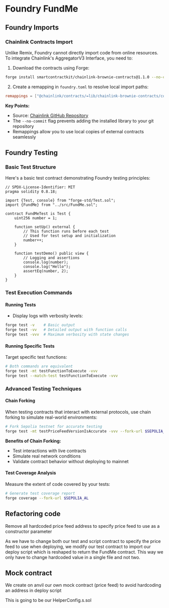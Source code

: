 # Foundry FundMe

## Foundry Imports

### Chainlink Contracts Import
Unlike Remix, Foundry cannot directly import code from online resources. To integrate Chainlink's AggregatorV3 Interface, you need to:

1. Download the contracts using Forge:
```bash
forge install smartcontractkit/chainlink-brownie-contracts@1.1.0 --no-commit
```

2. Create a remapping in `foundry.toml` to resolve local import paths:
```toml
remappings = ["@chainlink/contracts/=lib/chainlink-brownie-contracts/contracts/"]
```

**Key Points:**
- Source: [Chainlink GitHub Repository](https://github.com/smartcontractkit/chainlink-brownie-contracts)
- The `--no-commit` flag prevents adding the installed library to your git repository
- Remappings allow you to use local copies of external contracts seamlessly

## Foundry Testing

### Basic Test Structure
Here's a basic test contract demonstrating Foundry testing principles:

```solidity
// SPDX-License-Identifier: MIT
pragma solidity 0.8.18;

import {Test, console} from "forge-std/Test.sol";
import {FundMe} from "../src/FundMe.sol";

contract FundMeTest is Test {
    uint256 number = 1;

    function setUp() external {
        // This function runs before each test
        // Used for test setup and initialization
        number++;
    }

    function testDemo() public view {
        // Logging and assertions
        console.log(number);
        console.log("Hello");
        assertEq(number, 2);
    }
}
```

### Test Execution Commands

#### Running Tests
- Display logs with verbosity levels:
```bash
forge test -v    # Basic output
forge test -vv   # Detailed output with function calls
forge test -vvv  # Maximum verbosity with state changes
```

#### Running Specific Tests
Target specific test functions:
```bash
# Both commands are equivalent
forge test -mt testFunctionToExecute -vvv
forge test --match-test testFunctionToExecute -vvv
```

### Advanced Testing Techniques

#### Chain Forking
When testing contracts that interact with external protocols, use chain forking to simulate real-world environments:

```bash
# Fork Sepolia testnet for accurate testing
forge test -mt testPriceFeedVersionIsAccurate -vvv --fork-url $SEPOLIA_AL
```

**Benefits of Chain Forking:**
- Test interactions with live contracts
- Simulate real network conditions
- Validate contract behavior without deploying to mainnet

#### Test Coverage Analysis
Measure the extent of code covered by your tests:

```bash
# Generate test coverage report
forge coverage --fork-url $SEPOLIA_AL
```

## Refactoring code

Remove all hardcoded price feed address to specify price feed to use as a constructor parameter

As we have to change both our test and script contract to specify the price feed to use when deploying, we modify our test contract to import our deploy script which is reshaped to return the FundMe contract.
This way we only have to change hardcoded value in a single file and not two.

## Mock contract

We create on anvil our own mock contract (price feed) to avoid hardcoding an address in deploy script

This is going to be our HelperConfig.s.sol
